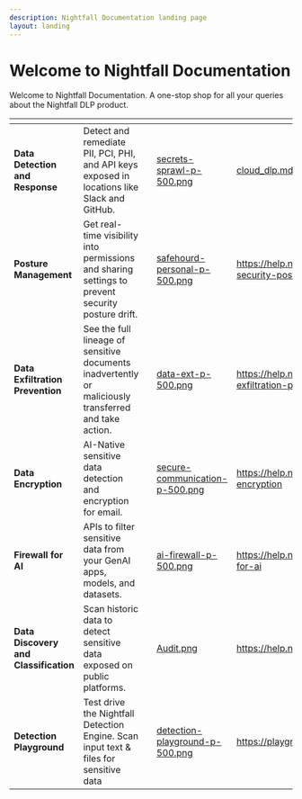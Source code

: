 ```yaml
---
description: Nightfall Documentation landing page
layout: landing
---
```


# Welcome to Nightfall Documentation

Welcome to Nightfall Documentation. A one-stop shop for all your queries about the Nightfall DLP product.&#x20;

<table data-view="cards"><thead><tr><th></th><th></th><th></th><th data-hidden data-card-cover data-type="files"></th><th data-hidden data-card-target data-type="content-ref"></th></tr></thead><tbody><tr><td><strong>Data Detection and Response</strong></td><td>Detect and remediate PII, PCI, PHI, and API keys exposed in locations like Slack and GitHub.</td><td></td><td><a href=".gitbook/assets/secrets-sprawl-p-500.png">secrets-sprawl-p-500.png</a></td><td><a href="nightfall_introduction/cloud_dlp.md">cloud_dlp.md</a></td></tr><tr><td><strong>Posture Management</strong></td><td>Get real-time visibility into permissions and sharing settings to prevent security posture drift. </td><td></td><td><a href=".gitbook/assets/safehourd-personal-p-500.png">safehourd-personal-p-500.png</a></td><td><a href="https://help.nightfall.ai/data-security-posture-management">https://help.nightfall.ai/data-security-posture-management</a></td></tr><tr><td><strong>Data Exfiltration Prevention</strong></td><td>See the full lineage of sensitive documents inadvertently or maliciously transferred and take action.</td><td></td><td><a href=".gitbook/assets/data-ext-p-500.png">data-ext-p-500.png</a></td><td><a href="https://help.nightfall.ai/data-exfiltration-prevention">https://help.nightfall.ai/data-exfiltration-prevention</a></td></tr><tr><td><strong>Data Encryption</strong> </td><td>AI-Native sensitive data detection and encryption for email.</td><td></td><td><a href=".gitbook/assets/secure-communication-p-500.png">secure-communication-p-500.png</a></td><td><a href="https://help.nightfall.ai/data-encryption">https://help.nightfall.ai/data-encryption</a></td></tr><tr><td><strong>Firewall for AI</strong></td><td>APIs to filter sensitive data from your GenAI apps, models, and datasets.</td><td></td><td><a href=".gitbook/assets/ai-firewall-p-500.png">ai-firewall-p-500.png</a></td><td><a href="https://help.nightfall.ai/firewall-for-ai">https://help.nightfall.ai/firewall-for-ai</a></td></tr><tr><td><strong>Data Discovery and Classification</strong></td><td>Scan historic data to detect sensitive data exposed on public platforms.</td><td></td><td><a href=".gitbook/assets/Audit.png">Audit.png</a></td><td><a href="https://help.nightfall.ai/audit">https://help.nightfall.ai/audit</a></td></tr><tr><td><strong>Detection Playground</strong></td><td>Test drive the Nightfall Detection Engine. Scan input text &#x26; files for sensitive data</td><td></td><td><a href=".gitbook/assets/detection-playground-p-500.png">detection-playground-p-500.png</a></td><td><a href="https://playground.nightfall.ai/">https://playground.nightfall.ai/</a></td></tr></tbody></table>
